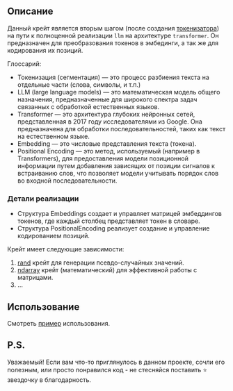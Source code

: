 ## Описание

Данный крейт является вторым шагом (после создания [токенизатора](https://github.com/Ave-Sergeev/Tokenomicon)) на пути к
полноценной реализации `llm` на архитектуре `transformer`.
Он предназначен для преобразования токенов в эмбединги, а так же для кодирования их позиций.

Глоссарий:

- Токенизация (сегментация) — это процесс разбиения текста на отдельные части (слова, символы, и т.п.)
- LLM (large language models) — это математическая модель общего назначения, предназначенные для широкого спектра задач
  связанных с обработкой естественных языков.
- Transformer — это архитектура глубоких нейронных сетей, представленная в 2017 году исследователями из Google. Она
  предназначена для обработки последовательностей, таких как текст на естественном языке.
- Embedding — это числовые представления текста (токена).
- Positional Encoding — это метод, используемый (например в Transformers), для предоставления модели позиционной
  информации путем добавления зависящих от позиции сигналов к встраиванию слов, что позволяет модели учитывать порядок
  слов во входной последовательности.

### Детали реализации

- Структура Embeddings создает и управляет матрицей эмбеддингов токенов, где каждый столбец представляет токен в
  словаре.
- Структура PositionalEncoding реализует создание и управление кодированием позиций.

Крейт имеет следующие зависимости:

1) [rand](https://github.com/rust-random/rand) крейт для генерации псевдо-случайных значений.
2) [ndarray](https://github.com/rust-ndarray/ndarray) крейт (математический) для эффективной работы с матрицами.
3) ...

## Использование

Смотреть [пример](/example) использования.

## P.S.

Уважаемый!
Если вам что-то приглянулось в данном проекте, сочли его полезным, или просто понравился код - не стесняйся поставить ⭐
звездочку в благодарность.
